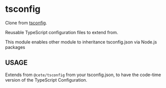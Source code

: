 # tsconfig

Clone from [tsconfig](https://github.com/Chatie/tsconfig).

Reusable TypeScript configuration files to extend from.

This module enables other module to inheritance tsconfig.json via Node.js packages

## USAGE

Extends from `@cete/tsconfig` from your tsconfig.json, to have the code-time version of the TypeScript Configuration.
